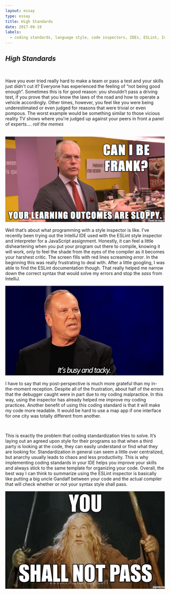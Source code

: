 ```yaml
---
layout: essay
type: essay
title: High Standards
date: 2017-09-19
labels:
  - coding standards, language style, code inspectors, IDEs, ESLint, IntelliJ
---
```



## *High Standards*

<br>

Have you ever tried really hard to make a team or pass a test and your skills just didn’t cut it? Everyone has experienced the feeling of “not being good enough”. Sometimes this is for good reason: you shouldn’t pass a driving test, if you prove that you know the laws of the road and how to operate a vehicle accordingly. Other times, however, you feel like you were being underestimated or even judged for reasons that were trivial or even pompous. The worst example would be something similar to those vicious reality TV shows where you're judged up against your peers in front a panel of experts.... *roll the memes*

<br>

<img class="ui medium left floated rounded image" src="../images/standards_timGunn.png">

Well that’s about what programming with a style inspector is like. I’ve recently been trying out the IntelliJ IDE used with the ESLint style inspector and interpreter for a JavaScript assignment. Honestly, it can feel a little disheartening when you put your program out there to compile, knowing it will work, only to feel the shade from the eyes of the compiler as it becomes your harshest critic. The screen fills with red lines screaming *error*. In the beginning this was really frustrating to deal with. After a little googling, I was able to find the ESLint documentation though. That really helped me narrow down the correct syntax that would solve my errors and stop the *sass* from IntelliJ. 

<img class="ui medium right floated rounded image" src="../images/standards_kors.gif">	

I have to say that my post-perspective is much more grateful than my in-the-moment reception. Despite all of the frustration, about half of the errors that the debugger caught were in part due to my coding malpractice. In this way, using the inspector has already helped me improve my coding practices. Another benefit of using this coding standard is that it will make my code more readable. It would be hard to use a map app if one interface for one city was totally different from another. 

<br>

This is exactly the problem that coding standardization tries to solve. It’s laying out an agreed upon style for their programs so that when a third party is looking at the code, they can easily understand or find what they are looking for. Standardization in general can seem a little over centralized, but anarchy usually leads to chaos and less productivity. This is why implementing coding standards in your IDE helps you improve your skills and always stick to the same template for organizing your code. Overall, the best way I can think to summarize using the ESLint inspector is basically like putting a big uncle Gandalf between your code and the actual compiler that will check whether or not your syntax style shall pass. 

<img class="ui image" src="../images/standards_gandalf.jpg">











